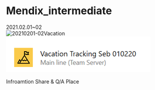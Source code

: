 # Mendix_intermediate
2021.02.01~02<br>
![20210201-02Vacation](https://github.com/Charlie13/Mendix_intermediate/blob/main/img/20210201-02Vacation.png)
![20210201-02Vacation ](img/20210201-02Vacation.png)

Infroamtion Share & Q/A Place<br>
